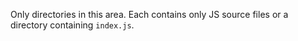 Only directories in this area.
Each contains only JS source files or a directory containing `index.js`.

